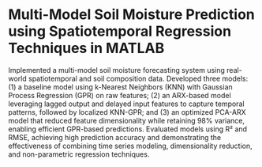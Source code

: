 # Multi-Model Soil Moisture Prediction using Spatiotemporal Regression Techniques in MATLAB
Implemented a multi-model soil moisture forecasting system using real-world spatiotemporal and soil composition data. Developed three models: (1) a baseline model using k-Nearest Neighbors (KNN) with Gaussian Process Regression (GPR) on raw features; (2) an ARX-based model leveraging lagged output and delayed input features to capture temporal patterns, followed by localized KNN-GPR; and (3) an optimized PCA-ARX model that reduced feature dimensionality while retaining 98% variance, enabling efficient GPR-based predictions. Evaluated models using R² and RMSE, achieving high prediction accuracy and demonstrating the effectiveness of combining time series modeling, dimensionality reduction, and non-parametric regression techniques.
